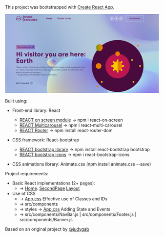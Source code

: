 This project was bootstrapped with [Create React App](https://github.com/facebook/create-react-app).

<img width="1266" alt="Screen Shot 2023 May" src="./src/media/img/2023-05-03 09_14_25-React App.png">

Built using:

- Front-end library: React
    - [REACT on screen module](https://www.npmjs.com/package/react-on-screen)  -> npm i react-on-screen
    - [REACT Multicarousel](https://www.npmjs.com/package/react-multi-carousel) -> npm i react-multi-carousel
    - [REACT Router](https://reactrouter.com/en/main/start/tutorial) -> npm install react-router-dom

- CSS framework: React-bootstrap
    - [REACT bootstrap library](https://react-bootstrap.github.io/getting-started/introduction) -> npm install react-bootstrap bootstrap
    - [REACT bootstrap icons](https://www.npmjs.com/package/react-bootstrap-icons) -> npm i react-bootstrap-icons

- CSS animations library: Animate.css (npm install animate.css --save)
    
Project requirements: 

- Basic React implementations (2+ pages):
    * -> [Home](/src/pages/Home.jsx). [SecondPage](./scr/pages/SecondPage.jsx) [Layout](./src/pages/Layout.jsx)
- Use of CSS
    * -> [App.css](./src/App.css)
Effective use of Classes and IDs
    * -> src/components 
    * -> styles -> [App.css](./src/App.css)
Adding State and Events
    * -> src/components/NavBar.js | src/components/Footer.js | src/components/Banner.js 

Based on an original project by [@judygab](https://github.com/judygab)